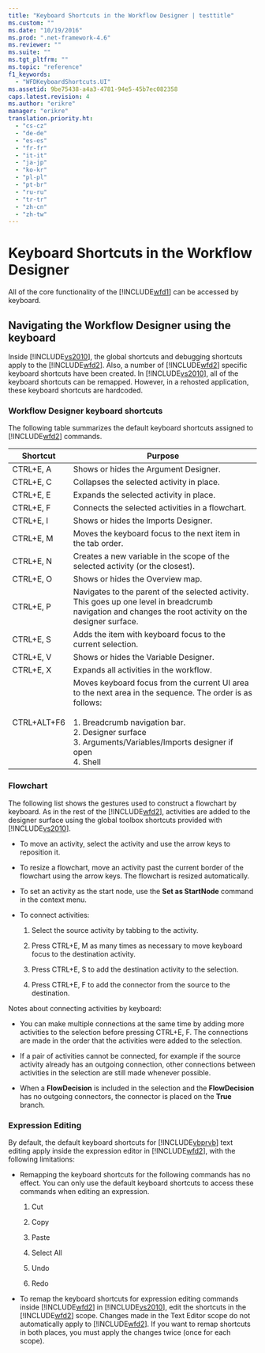```yaml
---
title: "Keyboard Shortcuts in the Workflow Designer | testtitle"
ms.custom: ""
ms.date: "10/19/2016"
ms.prod: ".net-framework-4.6"
ms.reviewer: ""
ms.suite: ""
ms.tgt_pltfrm: ""
ms.topic: "reference"
f1_keywords: 
  - "WFDKeyboardShortcuts.UI"
ms.assetid: 9be75438-a4a3-4781-94e5-45b7ec082358
caps.latest.revision: 4
ms.author: "erikre"
manager: "erikre"
translation.priority.ht: 
  - "cs-cz"
  - "de-de"
  - "es-es"
  - "fr-fr"
  - "it-it"
  - "ja-jp"
  - "ko-kr"
  - "pl-pl"
  - "pt-br"
  - "ru-ru"
  - "tr-tr"
  - "zh-cn"
  - "zh-tw"
---
```

# Keyboard Shortcuts in the Workflow Designer
All of the core functionality of the [!INCLUDE[wfd1](../workflow-designer/includes/wfd1_md.md)] can be accessed by keyboard.  
  
## Navigating the Workflow Designer using the keyboard  
 Inside [!INCLUDE[vs2010](../code-quality/includes/vs2010_md.md)], the global shortcuts and debugging shortcuts apply to the [!INCLUDE[wfd2](../workflow-designer/includes/wfd2_md.md)]. Also, a number of [!INCLUDE[wfd2](../workflow-designer/includes/wfd2_md.md)] specific keyboard shortcuts have been created. In [!INCLUDE[vs2010](../code-quality/includes/vs2010_md.md)], all of the keyboard shortcuts can be remapped. However, in a rehosted application, these keyboard shortcuts are hardcoded.  
  
### Workflow Designer keyboard shortcuts  
 The following table summarizes the default keyboard shortcuts assigned to [!INCLUDE[wfd2](../workflow-designer/includes/wfd2_md.md)] commands.  
  
|Shortcut|Purpose|  
|--------------|-------------|  
|CTRL+E, A|Shows or hides the Argument Designer.|  
|CTRL+E, C|Collapses the selected activity in place.|  
|CTRL+E, E|Expands the selected activity in place.|  
|CTRL+E, F|Connects the selected activities in a flowchart.|  
|CTRL+E, I|Shows or hides the Imports Designer.|  
|CTRL+E, M|Moves the keyboard focus to the next item in the tab order.|  
|CTRL+E, N|Creates a new variable in the scope of the selected activity (or the closest).|  
|CTRL+E, O|Shows or hides the Overview map.|  
|CTRL+E, P|Navigates to the parent of the selected activity. This goes up one level in breadcrumb navigation and changes the root activity on the designer surface.|  
|CTRL+E, S|Adds the item with keyboard focus to the current selection.|  
|CTRL+E, V|Shows or hides the Variable Designer.|  
|CTRL+E, X|Expands all activities in the workflow.|  
|CTRL+ALT+F6|Moves keyboard focus from the current UI area to the next area in the sequence. The order is as follows:<br /><br /> 1.  Breadcrumb navigation bar.<br />2.  Designer surface<br />3.  Arguments/Variables/Imports designer if open<br />4.  Shell|  
  
### Flowchart  
 The following list shows the gestures used to construct a flowchart by keyboard. As in the rest of the [!INCLUDE[wfd2](../workflow-designer/includes/wfd2_md.md)], activities are added to the designer surface using the global toolbox shortcuts provided with [!INCLUDE[vs2010](../code-quality/includes/vs2010_md.md)].  
  
-   To move an activity, select the activity and use the arrow keys to reposition it.  
  
-   To resize a flowchart, move an activity past the current border of the flowchart using the arrow keys. The flowchart is resized automatically.  
  
-   To set an activity as the start node, use the **Set as StartNode** command in the context menu.  
  
-   To connect activities:  
  
    1.  Select the source activity by tabbing to the activity.  
  
    2.  Press CTRL+E, M as many times as necessary to move keyboard focus to the destination activity.  
  
    3.  Press CTRL+E, S to add the destination activity to the selection.  
  
    4.  Press CTRL+E, F to add the connector from the source to the destination.  
  
 Notes about connecting activities by keyboard:  
  
-   You can make multiple connections at the same time by adding more activities to the selection before pressing CTRL+E, F. The connections are made in the order that the activities were added to the selection.  
  
-   If a pair of activities cannot be connected, for example if the source activity already has an outgoing connection, other connections between activities in the selection are still made whenever possible.  
  
-   When a **FlowDecision** is included in the selection and the **FlowDecision** has no outgoing connectors, the connector is placed on the **True** branch.  
  
### Expression Editing  
 By default, the default keyboard shortcuts for [!INCLUDE[vbprvb](../code-quality/includes/vbprvb_md.md)] text editing apply inside the expression editor in [!INCLUDE[wfd2](../workflow-designer/includes/wfd2_md.md)], with the following limitations:  
  
-   Remapping the keyboard shortcuts for the following commands has no effect. You can only use the default keyboard shortcuts to access these commands when editing an expression.  
  
    1.  Cut  
  
    2.  Copy  
  
    3.  Paste  
  
    4.  Select All  
  
    5.  Undo  
  
    6.  Redo  
  
-   To remap the keyboard shortcuts for expression editing commands inside [!INCLUDE[wfd2](../workflow-designer/includes/wfd2_md.md)] in [!INCLUDE[vs2010](../code-quality/includes/vs2010_md.md)], edit the shortcuts in the [!INCLUDE[wfd2](../workflow-designer/includes/wfd2_md.md)] scope. Changes made in the Text Editor scope do not automatically apply to [!INCLUDE[wfd2](../workflow-designer/includes/wfd2_md.md)]. If you want to remap shortcuts in both places, you must apply the changes twice (once for each scope).